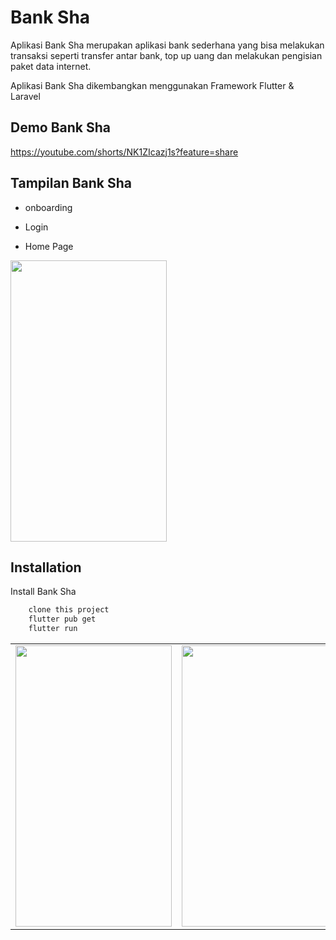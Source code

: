 # Bank Sha

Aplikasi Bank Sha merupakan aplikasi bank sederhana yang bisa melakukan transaksi seperti transfer antar bank, top up uang dan melakukan pengisian paket data internet.

Aplikasi Bank Sha dikembangkan menggunakan Framework Flutter & Laravel

## Demo Bank Sha

https://youtube.com/shorts/NK1ZIcazj1s?feature=share

##

## Tampilan Bank Sha

- onboarding
<table>
   <tr>
      <td>
      <img style="-webkit-user-select: none;margin: auto;cursor: zoom-in;" src="https://user-images.githubusercontent.com/52773931/226517769-6b52b11f-f10f-4751-bd4c-93965496b971.png" width="250" height="450">
      </td>
      <td>
      <img style="-webkit-user-select: none;margin: auto;cursor: zoom-in;" src="https://user-images.githubusercontent.com/52773931/226521982-470b28bc-0749-421c-b2a4-10c45a36a8f2.png" width="250" height="450">
      </td>
    </tr>

- Login

- Home Page

<img style="-webkit-user-select: none;margin: auto;cursor: zoom-in;" src="https://user-images.githubusercontent.com/52773931/226522323-3f3082b4-beff-4f7e-9943-489cb7b7f5b6.png" width="250" height="450">

## Installation

Install Bank Sha

```bash
    clone this project
    flutter pub get
    flutter run

```
